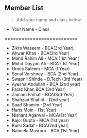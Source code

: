 ## Member List

> Add your name and class below.

*  Your Name - Class

==========================
- Zikra Waseem - BCA(3rd Year)
- Ahwar Khan - BCA(3rd Year)
- Mohd Rahim Ali - MCA ( 1st Year )
- Mohd Dayyan Ali - BCA ( Ist Year)
- Uroos Saleem - MCA (I Year)
- Sonal Varshney - BCA (2nd Year)
- Swapnil Shinde - B.Tech (3rd Year)
- Ayesha Abdullah - BCA (2nd year)
- Faraz Khan BCA (3rd Year)
- Zamam Farhat - BCA(3rd Year)
- Shahzad Shahid - (2nd year)
- Saad Shamim -(3rd Year)
- Haris Moin - (1st Year)
- Nishant Agarwal - MCA(1st Year)
- Kajol Gupta - MCA (1st year)
- Rumi Sadaf - BCA(2nd year)
- Nabeela Masroor - BCA (1st Year)
